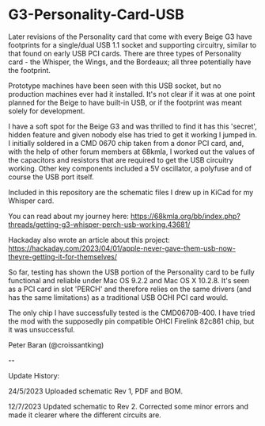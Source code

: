 # G3-Personality-Card-USB

Later revisions of the Personality card that come with every Beige G3 have footprints for a single/dual USB 1.1 socket and supporting circuitry, similar to that found on early USB PCI cards. There are three types of Personality card - the Whisper, the Wings, and the Bordeaux; all three potentially have the footprint.

Prototype machines have been seen with this USB socket, but no production machines ever had it installed. It's not clear if it was at one point planned for the Beige to have built-in USB, or if the footprint was meant solely for development.

I have a soft spot for the Beige G3 and was thrilled to find it has this 'secret', hidden feature and given nobody else has tried to get it working I jumped in. I initially soldered in a CMD 0670 chip taken from a donor PCI card, and, with the help of other forum members at 68kmla, I worked out the values of the capacitors and resistors that are required to get the USB circuitry working. Other key components included a 5V oscillator, a polyfuse and of course the USB port itself.

Included in this repository are the schematic files I drew up in KiCad for my Whisper card.

You can read about my journey here: https://68kmla.org/bb/index.php?threads/getting-g3-whisper-perch-usb-working.43681/

Hackaday also wrote an article about this project: https://hackaday.com/2023/04/01/apple-never-gave-them-usb-now-theyre-getting-it-for-themselves/

So far, testing has shown the USB portion of the Personality card to be fully functional and reliable under Mac OS 9.2.2 and Mac OS X 10.2.8. It's seen as a PCI card in slot 'PERCH' and therefore relies on the same drivers (and has the same limitations) as a traditional USB OCHI PCI card would.

The only chip I have successfully tested is the CMD0670B-400. I have tried the mod with the supposedly pin compatible OHCI Firelink 82c861 chip, but it was unsuccessful.

Peter Baran (@croissantking)

--

Update History:

24/5/2023 Uploaded schematic Rev 1, PDF and BOM.

12/7/2023 Updated schematic to Rev 2. Corrected some minor errors and made it clearer where the different circuits are.
